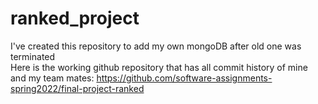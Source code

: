 # ranked_project
I've  created this repository to add my own mongoDB after old one was terminated <br/>
Here is the working github repository that has all commit history of mine and my team mates: 
https://github.com/software-assignments-spring2022/final-project-ranked
